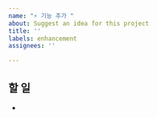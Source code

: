 ```yaml
---
name: "⚡️ 기능 추가 "
about: Suggest an idea for this project
title: ''
labels: enhancement
assignees: ''

---
```


## 할 일
*
